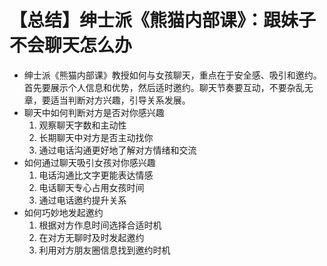 # 【总结】绅士派《熊猫内部课》：跟妹子不会聊天怎么办

-   绅士派《熊猫内部课》教授如何与女孩聊天，重点在于安全感、吸引和邀约。首先要展示个人信息和优势，然后适时邀约。聊天节奏要互动，不要杂乱无章，要适当判断对方兴趣，引导关系发展。
-   聊天中如何判断对方是否对你感兴趣
    1.  观察聊天字数和主动性
    2.  长期聊天中对方是否主动找你
    3.  通过电话沟通更好地了解对方情绪和交流
-   如何通过聊天吸引女孩对你感兴趣
    1.  电话沟通比文字更能表达情感
    2.  电话聊天专心占用女孩时间
    3.  通过电话邀约提升关系
-   如何巧妙地发起邀约
    1.  根据对方作息时间选择合适时机
    2.  在对方无聊时及时发起邀约
    3.  利用对方朋友圈信息找到邀约时机